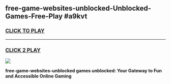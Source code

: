 
## free-game-websites-unblocked-Unblocked-Games-Free-Play #a9kvt
<h3>
<a href="https://us.freeplayer.one?title=free-game-websites-unblocked&ref=9M">CLICK TO PLAY</a></h3>
<hr>

<h3>
<a href="https://us.freeplayer.one?title=free-game-websites-unblocked&ref=9M">CLICK 2 PLAY</a>
  
</h3>

<a href="https://us.freeplayer.one?title=free-game-websites-unblocked&ref=9M"><img src="https://clearcache.store/games.png"></a>


**free-game-websites-unblocked games unblocked: Your Gateway to Fun and Accessible Online Gaming**
